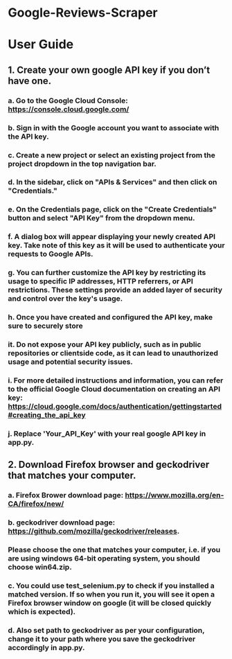 # Google-Reviews-Scraper

# User Guide

## 1. Create your own google API key if you don’t have one.
### a. Go to the Google Cloud Console: https://console.cloud.google.com/
### b. Sign in with the Google account you want to associate with the API key.
### c. Create a new project or select an existing project from the project dropdown in the top navigation bar.
### d. In the sidebar, click on "APIs & Services" and then click on "Credentials."
### e. On the Credentials page, click on the "Create Credentials" button and select "API Key" from the dropdown menu.
### f. A dialog box will appear displaying your newly created API key. Take note of this key as it will be used to authenticate your requests to Google APIs.
### g. You can further customize the API key by restricting its usage to specific IP addresses, HTTP referrers, or API restrictions. These settings provide an added layer of security and control over the key's usage.
### h. Once you have created and configured the API key, make sure to securely store
### it. Do not expose your API key publicly, such as in public repositories or clientside code, as it can lead to unauthorized usage and potential security issues.
### i. For more detailed instructions and information, you can refer to the official Google Cloud documentation on creating an API key: https://cloud.google.com/docs/authentication/gettingstarted#creating_the_api_key
### j. Replace 'Your_API_Key' with your real google API key in app.py.

## 2. Download Firefox browser and geckodriver that matches your computer.
### a. Firefox Brower download page: https://www.mozilla.org/en-CA/firefox/new/
### b. geckodriver download page: https://github.com/mozilla/geckodriver/releases.
### Please choose the one that matches your computer, i.e. if you are using windows 64-bit operating system, you should choose win64.zip.
### c. You could use test_selenium.py to check if you installed a matched version. If so when you run it, you will see it open a Firefox browser window on google (it will be closed quickly which is expected).
### d. Also set path to geckodriver as per your configuration, change it to your path where you save the geckodriver accordingly in app.py. 

